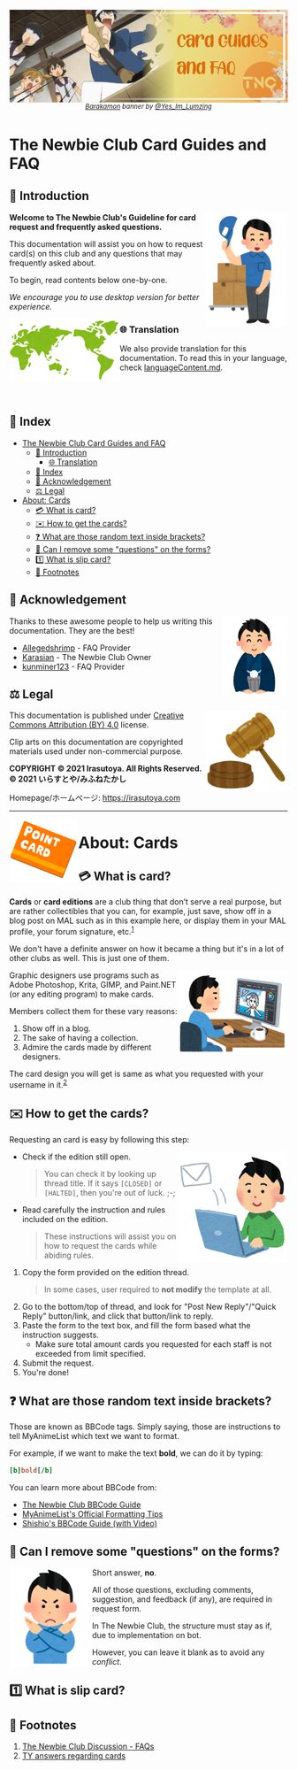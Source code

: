 <!-- markdownlint-disable MD041 MD034 -->

<p align="center">
  <img src="../assets/banner/banner.png" alt="banner" align="center"><br/>
  <sup><em>
    <a href="https://myanimelist.net/anime/22789">Barakamon</a> banner by
    <a href="https://myanimelist.net/profile/Yes_Im_Lumzing">@Yes_Im_Lumzing</a>
  </em></sup>
</p>

# The Newbie Club Card Guides and FAQ

## 💬 Introduction

<img src="../assets/irasutoya/original/aisatsu_boushi_nimotsu.png" width="150" align="right">

**Welcome to The Newbie Club's Guideline for card request and frequently asked questions.**

This documentation will assist you on how to request card(s) on this club and any questions that may
frequently asked about.

To begin, read contents below one-by-one.

*We encourage you to use desktop version for better experience.*

<img src="../assets/irasutoya/original/sekaichizu.png" width="200" align="left">

### 🌐 Translation

We also provide translation for this documentation. To read this in your language, check
[languageContent.md](languageContent.md).

<br/><br/>

## 📃 Index

* [The Newbie Club Card Guides and FAQ](#the-newbie-club-card-guides-and-faq)
  * [💬 Introduction](#-introduction)
    * [🌐 Translation](#-translation)
  * [📃 Index](#-index)
  * [🎉 Acknowledgement](#-acknowledgement)
  * [⚖️ Legal](#️-legal)
* [About: Cards](#about-cards)
  * [💳 What is card?](#-what-is-card)
  * [✉️ How to get the cards?](#️-how-to-get-the-cards)
  * [❓ What are those random text inside brackets?](#-what-are-those-random-text-inside-brackets)
  * [🤔 Can I remove some "questions" on the forms?](#-can-i-remove-some-questions-on-the-forms)
  * [1️⃣ What is slip card?](#1️⃣-what-is-slip-card)
  * [👣 Footnotes](#-footnotes)

## 🎉 Acknowledgement

<img src="../assets/irasutoya/original/shinnen_aisatsu_man.png" align="right" width="120">

Thanks to these awesome people to help us writing this documentation. They are the best!

* [Allegedshrimp](https://myanimelist.net/profile/Allegedshrimp) - FAQ Provider
* [Karasian](https://myanimelist.net/profile/Karasian) - The Newbie Club Owner
* [kunminer123](https://myanimelist.net/profile/kunminer123) - FAQ Provider

## ⚖️ Legal

<img src="../assets/irasutoya/original/auction_hammer.png" align="right" width="150">

This documentation is published under [Creative Commons Attribution (BY) 4.0][CCBY40] license.

Clip arts on this documentation are copyrighted materials used under non-commercial purpose.

<!-- START: DO NOT TRANSLATE THIS COPYRIGHT NOTICE -->
**COPYRIGHT © 2021 Irasutoya. All Rights Reserved.**\
**© 2021 いらすとや/みふねたかし**

Homepage/ホームページ: https://irasutoya.com
<!-- END: TRANSLATION RESTRICTION -->

<!-- Links -->
[banner]: ../assets/banner/banner.png
[CCBY40]: ../LICENSE
[a22789]: https://myanimelist.net/anime/22789
[bannerAttribution]: https://myanimelist.net/profile/Yes_Im_Lumzing

<hr/>

<img src="../assets/irasutoya/original/pointcard.png" align="left" width="125">

# About: Cards

## 💳 What is card?

**Cards** or **card editions** are a club thing that don’t serve a real purpose, but are rather
collectibles that you can, for example, just save, show off in a blog post on MAL such as in this
example here, or display them in your MAL profile, your forum signature, etc.<sup><a href="#fn1">1</a></sup>

We don't have a definite answer on how it became a thing but it's in a lot of other clubs as well.
This is just one of them.

<img src="../assets/irasutoya/original/job_illustrator_pc_man.png" align="right" width="200">

Graphic designers use programs such as Adobe Photoshop, Krita, GIMP, and Paint.NET (or any editing
program<!-- including Microsoft PowerPoint :o-->) to make cards.

Members collect them for these vary reasons:

1. Show off in a blog.
2. The sake of having a collection.
3. Admire the cards made by different designers.

The card design you will get is same as what you requested with your username in
it.<sup><a href="#fn2">2</a></sup>

## ✉️ How to get the cards?
<!-- markdownlint-disable MD032 -->
Requesting an card is easy by following this step:

<img src="../assets/irasutoya/original/computer_mail.png" align="right" width="200">

* Check if the edition still open.
  > You can check it by looking up thread title. If it says `[CLOSED]` or `[HALTED]`, then you're
  > out of luck. ;-;
* Read carefully the instruction and rules included on the edition.
  > These instructions will assist you on how to request the cards while abiding rules.
1. Copy the form provided on the edition thread.
   > In some cases, user required to **not modify** the template at all.
2. Go to the bottom/top of thread, and look for "Post New Reply"/"Quick Reply" button/link, and
   click that button/link to reply.
3. Paste the form to the text box, and fill the form based what the instruction suggests.
   * Make sure total amount cards you requested for each staff is not exceeded from limit specified.
4. Submit the request.
5. You're done!

<!-- markdownlint-enable MD032 -->

## ❓ What are those random text inside brackets?

Those are known as BBCode tags. Simply saying, those are instructions to tell MyAnimeList which text
we want to format.

For example, if we want to make the text **bold**, we can do it by typing:

```ini
[b]bold[/b]
```

You can learn more about BBCode from:

* [The Newbie Club BBCode Guide](https://myanimelist.net/forum/?topicid=1844723)
* [MyAnimeList's Official Formatting Tips](https://myanimelist.net/info.php?go=bbcode)
* [Shishio's BBCode Guide (with Video)](https://myanimelist.net/forum/?topicid=496203)

## 🤔 Can I remove some "questions" on the forms?

<img src="../assets/irasutoya/original/dame_man.png" align="left" width="150">

Short answer, **no**.

All of those questions, excluding comments, suggestion, and feedback (if any),
are required in request form.

In The Newbie Club, the structure must stay as if, due to implementation on bot.

However, you can leave it blank as to avoid any *conflict*.

## 1️⃣ What is slip card?

## 👣 Footnotes

1. <a id="fn1"></a> [The Newbie Club Discussion - FAQs](https://myanimelist.net/forum/?topicid=1779538)
2. <a id="fn2"></a> [TY answers regarding cards](https://discord.com/channels/449172244724449290/534122024860123182/546412983417307154)
